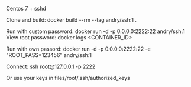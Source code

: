 Centos 7 + sshd

Clone and build:
docker build --rm --tag andry/ssh:1 .

Run with custom password:
docker run -d -p 0.0.0.0:2222:22 andry/ssh:1
View root password:
docker logs <CONTAINER_ID>

Run with own passord:
docker run -d -p 0.0.0.0:2222:22 -e "ROOT_PASS=123456" andry/ssh:1

Connect:
ssh root@127.0.0.1 -p 2222

Or use your keys in files/root/.ssh/authorized_keys 
